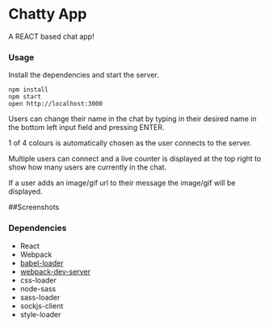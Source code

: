 Chatty App
=====================

A REACT based chat app!

### Usage

Install the dependencies and start the server.

```
npm install
npm start
open http://localhost:3000
```

Users can change their name in the chat by typing in their desired name in the bottom left input field and pressing ENTER.

1 of 4 colours is automatically chosen as the user connects to the server.

Multiple users can connect and a live counter is displayed at the top right to show how many users are currently in the chat.

If a user adds an image/gif url to their message the image/gif will be displayed.

##Screenshots

### Dependencies

* React
* Webpack
* [babel-loader](https://github.com/babel/babel-loader)
* [webpack-dev-server](https://github.com/webpack/webpack-dev-server)
* css-loader
* node-sass
* sass-loader
* sockjs-client
* style-loader

